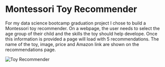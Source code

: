 # Montessori Toy Recommender

For my data science bootcamp graduation project I chose to build a Montessori toy recommender. On a webpage, the user needs to select the age group of their child and the skills the toy should help develope. Once this information is provided a page will load with 5 recommendations. The name of the toy, image, price and Amazon link are shown on the recommendations page.

![Toy Recommender](https://user-images.githubusercontent.com/80095773/130857750-1eba597e-1410-44da-a3fc-a749885b0df6.gif)
